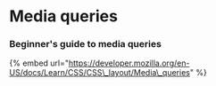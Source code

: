 # Media queries

### Beginner's guide to media queries

{% embed url="https://developer.mozilla.org/en-US/docs/Learn/CSS/CSS\_layout/Media\_queries" %}

